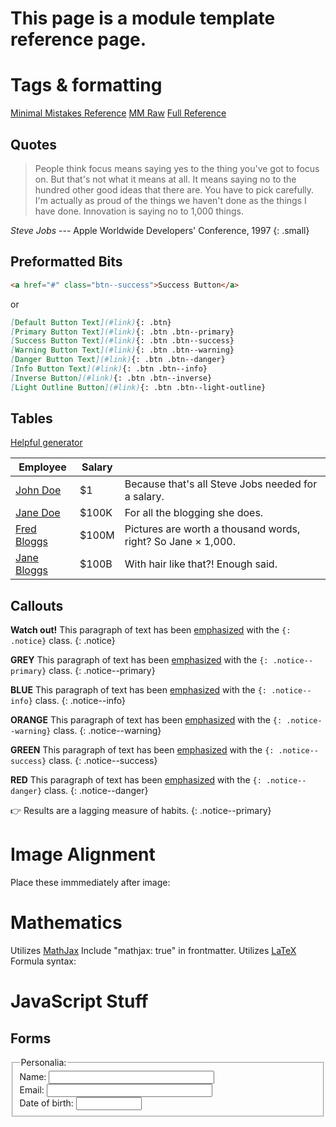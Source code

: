 # This page is a module template reference page.

# Tags & formatting
[Minimal Mistakes Reference](https://mmistakes.github.io/minimal-mistakes/markup/markup-html-tags-and-formatting/)
[MM Raw](https://raw.githubusercontent.com/mmistakes/minimal-mistakes/master/docs/_posts/2013-01-11-markup-html-tags-and-formatting.md)
[Full Reference](https://kramdown.gettalong.org/quickref.html#inline-attributes)

## Quotes

> People think focus means saying yes to the thing you've got to focus on. But that's not what it means at all. It means saying no to the hundred other good ideas that there are. You have to pick carefully. I'm actually as proud of the things we haven't done as the things I have done. Innovation is saying no to 1,000 things.

<cite>Steve Jobs</cite> --- Apple Worldwide Developers' Conference, 1997
{: .small}

## Preformatted Bits
```html
<a href="#" class="btn--success">Success Button</a>
```

or 

```markdown
[Default Button Text](#link){: .btn}
[Primary Button Text](#link){: .btn .btn--primary}
[Success Button Text](#link){: .btn .btn--success}
[Warning Button Text](#link){: .btn .btn--warning}
[Danger Button Text](#link){: .btn .btn--danger}
[Info Button Text](#link){: .btn .btn--info}
[Inverse Button](#link){: .btn .btn--inverse}
[Light Outline Button](#link){: .btn .btn--light-outline}
```

## Tables
[Helpful generator](https://www.tablesgenerator.com/markdown_tables)

| Employee         | Salary |                                                              |
| --------         | ------ | ------------------------------------------------------------ |
| [John Doe](#)    | $1     | Because that's all Steve Jobs needed for a salary.           |
| [Jane Doe](#)    | $100K  | For all the blogging she does.                               |
| [Fred Bloggs](#) | $100M  | Pictures are worth a thousand words, right? So Jane × 1,000. |
| [Jane Bloggs](#) | $100B  | With hair like that?! Enough said.                           |

## Callouts

**Watch out!** This paragraph of text has been [emphasized](#) with the `{: .notice}` class.
{: .notice}

**GREY** This paragraph of text has been [emphasized](#) with the `{: .notice--primary}` class.
{: .notice--primary}

**BLUE** This paragraph of text has been [emphasized](#) with the `{: .notice--info}` class.
{: .notice--info}

**ORANGE** This paragraph of text has been [emphasized](#) with the `{: .notice--warning}` class.
{: .notice--warning}

**GREEN** This paragraph of text has been [emphasized](#) with the `{: .notice--success}` class.
{: .notice--success}

**RED** This paragraph of text has been [emphasized](#) with the `{: .notice--danger}` class.
{: .notice--danger}

👉 Results are a lagging measure of habits.
{: .notice--primary}

# Image Alignment
Place these immmediately after image:


# Mathematics
Utilizes [MathJax](https://docs.mathjax.org/en/latest/input/tex/index.html)
Include "mathjax: true" in frontmatter.
Utilizes [LaTeX](https://en.wikibooks.org/wiki/LaTeX/Mathematics)
Formula syntax:

# JavaScript Stuff

## Forms

<form>
  <fieldset>
    <legend>Personalia:</legend>
    Name: <input type="text" size="30"><br>
    Email: <input type="text" size="30"><br>
    Date of birth: <input type="text" size="10">
  </fieldset>
</form>